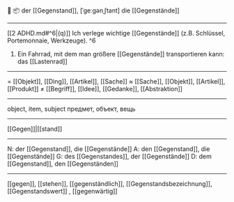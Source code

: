 🔵 📦 der [[Gegenstand]], [ˈɡeːɡənˌʃtant]
die [[Gegenstände]]

---
[[2 ADHD.md#^6|(q)]] Ich verlege wichtige [[Gegenstände]] (z.B. Schlüssel, Portemonnaie, Werkzeuge). ^6

1. Ein Fahrrad, mit dem man größere [[Gegenstände]] transportieren kann: das [[Lastenrad]]

---
= [[Objekt]], [[Ding]], [[Artikel]], [[Sache]]
≈ [[Sache]], [[Objekt]], [[Artikel]], [[Produkt]]
≠ [[Begriff]], [[Idee]], [[Gedanke]], [[Abstraktion]]

---
object, item, subject
предмет, объект, вещь

---
[[Gegen]]|[[stand]]

---
N: der [[Gegenstand]], die [[Gegenstände]]
A: den [[Gegenstand]], die [[Gegenstände]]
G: des [[Gegenstandes]], der [[Gegenstände]]
D: dem [[Gegenstand]], den [[Gegenständen]]

---
[[gegen]], [[stehen]], [[gegenständlich]], [[Gegenstandsbezeichnung]], [[Gegenstandswert]]
, [[gegenwärtig]]